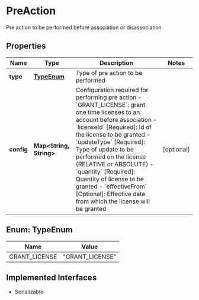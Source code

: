 

# PreAction

Pre action to be performed before association or disassociation

## Properties

| Name | Type | Description | Notes |
|------------ | ------------- | ------------- | -------------|
|**type** | [**TypeEnum**](#TypeEnum) | Type of pre action to be performed |  |
|**config** | **Map&lt;String, String&gt;** | Configuration required for performing pre action - &#x60;GRANT_LICENSE&#x60;: grant one time licenses to an account before association   - &#x60;licenseId&#x60; [Required]: Id of the license to be granted   - &#x60;updateType&#x60; [Required]: Type of update to be performed on the license (RELATIVE or ABSOLUTE)   - &#x60;quantity&#x60; [Required]: Quantity of license to be granted   - &#x60;effectiveFrom&#x60; [Optional]: Effective date from which the license will be granted  |  [optional] |



## Enum: TypeEnum

| Name | Value |
|---- | -----|
| GRANT_LICENSE | &quot;GRANT_LICENSE&quot; |


## Implemented Interfaces

* Serializable


